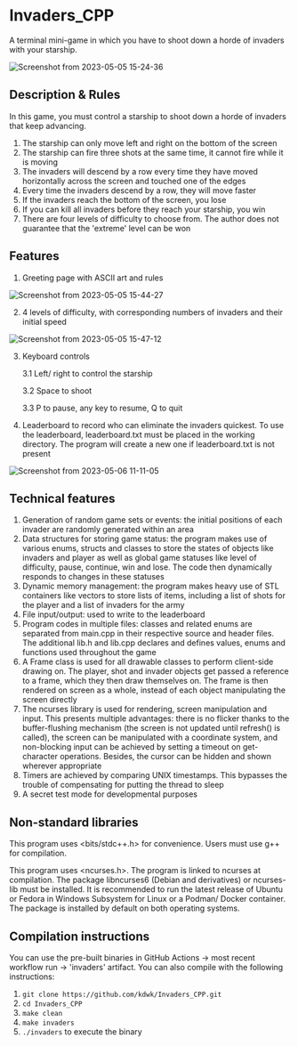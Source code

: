 # Invaders_CPP 
A terminal mini-game in which you have to shoot down a horde of invaders with your starship.

![Screenshot from 2023-05-05 15-24-36](https://user-images.githubusercontent.com/39268094/236399174-e76186be-286a-45a0-a561-bc8b2c0a3fa3.png)

## Description & Rules
In this game, you must control a starship to shoot down a horde of invaders that keep advancing.

1. The starship can only move left and right on the bottom of the screen
2. The starship can fire three shots at the same time, it cannot fire while it is moving
3. The invaders will descend by a row every time they have moved horizontally across the screen and touched one of the edges
4. Every time the invaders descend by a row, they will move faster
5. If the invaders reach the bottom of the screen, you lose
6. If you can kill all invaders before they reach your starship, you win
7. There are four levels of difficulty to choose from. The author does not guarantee that the 'extreme' level can be won

## Features
1. Greeting page with ASCII art and rules

![Screenshot from 2023-05-05 15-44-27](https://user-images.githubusercontent.com/39268094/236402819-eb90c288-c3ca-4d6d-8f71-66713a6901d5.png)

2. 4 levels of difficulty, with corresponding numbers of invaders and their initial speed

![Screenshot from 2023-05-05 15-47-12](https://user-images.githubusercontent.com/39268094/236403354-5a9a9029-d3e7-45d2-a622-db0be2490ebf.png)

3. Keyboard controls

    3.1 Left/ right to control the starship
  
    3.2 Space to shoot
  
    3.3 P to pause, any key to resume, Q to quit

4. Leaderboard to record who can eliminate the invaders quickest. To use the leaderboard, leaderboard.txt must be placed in the working directory. The program will create a new one if leaderboard.txt is not present

![Screenshot from 2023-05-06 11-11-05](https://user-images.githubusercontent.com/39268094/236595690-cbabd982-ed89-44d0-b05b-133aff6f87fd.png)

## Technical features
1. Generation of random game sets or events: the initial positions of each invader are randomly generated within an area
2. Data structures for storing game status: the program makes use of various enums, structs and classes to store the states of objects like invaders and player as well as global game statuses like level of difficulty, pause, continue, win and lose. The code then dynamically responds to changes in these statuses
3. Dynamic memory management: the program makes heavy use of STL containers like vectors to store lists of items, including a list of shots for the player and a list of invaders for the army
4. File input/output: used to write to the leaderboard
5. Program codes in multiple files: classes and related enums are separated from main.cpp in their respective source and header files. The additional lib.h and lib.cpp declares and defines values, enums and functions used throughout the game
6. A Frame class is used for all drawable classes to perform client-side drawing on. The player, shot and invader objects get passed a reference to a frame, which they then draw themselves on. The frame is then rendered on screen as a whole, instead of each object manipulating the screen directly
7. The ncurses library is used for rendering, screen manipulation and input. This presents multiple advantages: there is no flicker thanks to the buffer-flushing mechanism (the screen is not updated until refresh() is called), the screen can be manipulated with a coordinate system, and non-blocking input can be achieved by setting a timeout on get-character operations. Besides, the cursor can be hidden and shown wherever appropriate
8. Timers are achieved by comparing UNIX timestamps. This bypasses the trouble of compensating for putting the thread to sleep
9. A secret test mode for developmental purposes

## Non-standard libraries
This program uses <bits/stdc++.h> for convenience. Users must use g++ for compilation.

This program uses <ncurses.h>. The program is linked to ncurses at compilation. The package libncurses6 (Debian and derivatives) or ncurses-lib must be installed. It is recommended to run the latest release of Ubuntu or Fedora in Windows Subsystem for Linux or a Podman/ Docker container. The package is installed by default on both operating systems.

## Compilation instructions
You can use the pre-built binaries in GitHub Actions -> most recent workflow run -> 'invaders' artifact. You can also compile with the following instructions:

1. `git clone https://github.com/kdwk/Invaders_CPP.git`
2. `cd Invaders_CPP`
3. `make clean`
4. `make invaders`
5. `./invaders` to execute the binary
